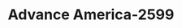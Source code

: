 ---
f_zip-code: 35661
f_state-code: AL
title: Advance America-2599
f_phone: 256-386-0801
f_city-only: Muscle Shoals
f_address: 233 Avalon Ave Ste C Muscle Shoals
f_location-unique-id: '2599'
slug: advance-america-2599
updated-on: '2024-05-30T13:46:58.046Z'
created-on: '2024-05-30T13:36:59.803Z'
published-on: '2024-05-30T13:54:32.469Z'
f_city-state: cms/city/muscle-shoals-al.md
f_company: cms/company/advance-america.md
f_state: cms/state/alabama.md
layout: '[payday-loan].html'
tags: payday-loan
---
